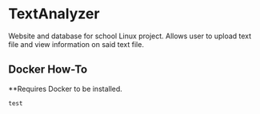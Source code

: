# TextAnalyzer
Website and database for school Linux project. Allows user to upload text file and view information on said text file.

## Docker How-To
**Requires Docker to be installed.
```
test
```
